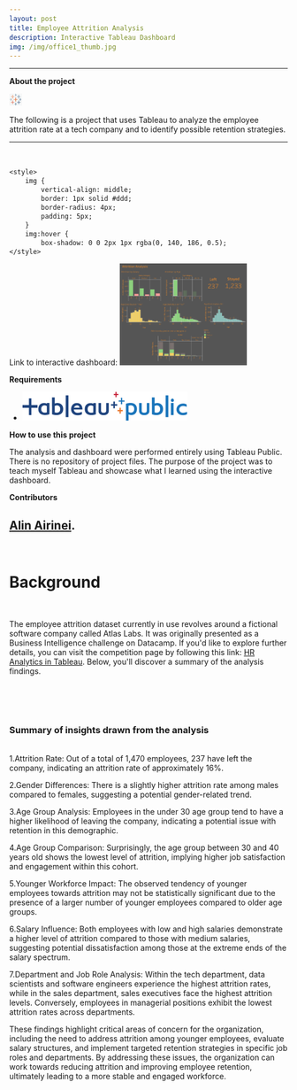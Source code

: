 ```yaml
---
layout: post
title: Employee Attrition Analysis
description: Interactive Tableau Dashboard
img: /img/office1_thumb.jpg
---
```


---

**About the project**

![](/img/tableau_icon.png)

The following is a project that uses Tableau to analyze the employee attrition rate at a tech company and to identify possible retention strategies. 

---

<br/>

<html>
  
<head>  
     
    <style>
        img {
            vertical-align: middle;
            border: 1px solid #ddd;
            border-radius: 4px;
            padding: 5px;            
        }
        img:hover {
            box-shadow: 0 0 2px 1px rgba(0, 140, 186, 0.5);
    </style>
</head>
  
<body>
    <span>
        Link to interactive dashboard:
    </span>
    <a target="_blank" href="https://public.tableau.com/app/profile/alin.airinei/viz/EmployeeAttritionAnalysis_16850435643630/Dashboard1">
      <img src="/img/attrition_dem.png" alt="" style="width:230px">
    </a>  
    
</body>
  
</html>

<br/>

**Requirements**
* ![](/img/tableau-public-logo.svg)


**How to use this project**

The analysis and dashboard were performed entirely using Tableau Public. There is no repository of project files. The purpose of the project was to teach myself Tableau and showcase what I learned using the interactive dashboard.   

**Contributors**

<a href="https://www.linkedin.com/in/alin-airinei/">Alin Airinei</a>. 
---

<br/>

# Background
<br/>

The employee attrition dataset currently in use revolves around a fictional software company called Atlas Labs. It was originally presented as a Business Intelligence challenge on Datacamp. If you'd like to explore further details, you can visit the competition page by following this link: [HR Analytics in Tableau](https://app.datacamp.com/learn/competitions/hr-analytics-tableau). Below, you'll discover a summary of the analysis findings.   

<br/>

<div style='text-align: center;' class='img_row'>
    <img class='col two' src='{{ site.baseurl }}/img/attrition_dem.png' alt=''/>
</div>
<br/>  



### Summary of insights drawn from the analysis
<br/>
1.Attrition Rate: Out of a total of 1,470 employees, 237 have left the company, indicating an attrition rate of approximately 16%.

2.Gender Differences: There is a slightly higher attrition rate among males compared to females, suggesting a potential gender-related trend.

3.Age Group Analysis: Employees in the under 30 age group tend to have a higher likelihood of leaving the company, indicating a potential issue with retention in this demographic.

4.Age Group Comparison: Surprisingly, the age group between 30 and 40 years old shows the lowest level of attrition, implying higher job satisfaction and engagement within this cohort.

5.Younger Workforce Impact: The observed tendency of younger employees towards attrition may not be statistically significant due to the presence of a larger number of younger employees compared to older age groups.

6.Salary Influence: Both employees with low and high salaries demonstrate a higher level of attrition compared to those with medium salaries, suggesting potential dissatisfaction among those at the extreme ends of the salary spectrum.

7.Department and Job Role Analysis: Within the tech department, data scientists and software engineers experience the highest attrition rates, while in the sales department, sales executives face the highest attrition levels. Conversely, employees in managerial positions exhibit the lowest attrition rates across departments.

These findings highlight critical areas of concern for the organization, including the need to address attrition among younger employees, evaluate salary structures, and implement targeted retention strategies in specific job roles and departments. By addressing these issues, the organization can work towards reducing attrition and improving employee retention, ultimately leading to a more stable and engaged workforce.

<div style='text-align: center;' class='img_row'>
    <img class='col two' src='{{ site.baseurl }}/img/attrition_dep.png' alt=''/>
</div>
<br/>  


